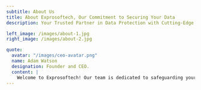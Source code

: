 ```yaml
---
subtitle: About Us
title: About Exprosoftech, Our Commitment to Securing Your Data
description: Your Trusted Partner in Data Protection with Cutting-Edge Solutions for <br> Comprehensive Data Security.

left_image: /images/about-1.jpg
right_image: /images/about-2.jpg

quote:
  avatar: "/images/ceo-avatar.png"
  name: Adam Watson
  designation: Founder and CEO.
  content: |
    Welcome to Exprosoftech! Our team is dedicated to safeguarding your data with the most advanced security solutions available. In today's digital age, data security is not just a necessity all share.
---
```

